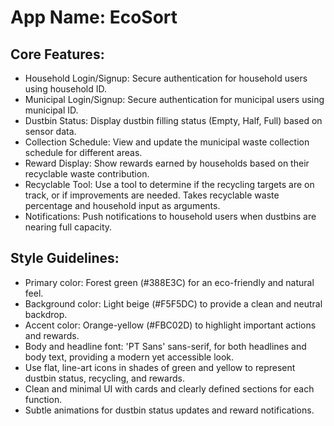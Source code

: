 # **App Name**: EcoSort

## Core Features:

- Household Login/Signup: Secure authentication for household users using household ID.
- Municipal Login/Signup: Secure authentication for municipal users using municipal ID.
- Dustbin Status: Display dustbin filling status (Empty, Half, Full) based on sensor data.
- Collection Schedule: View and update the municipal waste collection schedule for different areas.
- Reward Display: Show rewards earned by households based on their recyclable waste contribution.
- Recyclable Tool: Use a tool to determine if the recycling targets are on track, or if improvements are needed. Takes recyclable waste percentage and household input as arguments.
- Notifications: Push notifications to household users when dustbins are nearing full capacity.

## Style Guidelines:

- Primary color: Forest green (#388E3C) for an eco-friendly and natural feel.
- Background color: Light beige (#F5F5DC) to provide a clean and neutral backdrop.
- Accent color: Orange-yellow (#FBC02D) to highlight important actions and rewards.
- Body and headline font: 'PT Sans' sans-serif, for both headlines and body text, providing a modern yet accessible look.
- Use flat, line-art icons in shades of green and yellow to represent dustbin status, recycling, and rewards.
- Clean and minimal UI with cards and clearly defined sections for each function.
- Subtle animations for dustbin status updates and reward notifications.